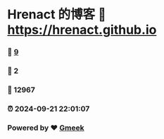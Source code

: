 # Hrenact 的博客 :link: https://hrenact.github.io 
### :page_facing_up: [9](https://hrenact.github.io/tag.html) 
### :speech_balloon: 2 
### :hibiscus: 12967 
### :alarm_clock: 2024-09-21 22:01:07 
### Powered by :heart: [Gmeek](https://github.com/Meekdai/Gmeek)
